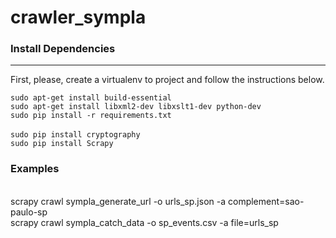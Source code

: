 # crawler_sympla

### Install Dependencies
---------------------------------------
First, please, create a virtualenv to project and follow the instructions below.

```sudo apt-get install build-essential```
<br>
```sudo apt-get install libxml2-dev libxslt1-dev python-dev```
<br>
```sudo pip install -r requirements.txt```
<br>	
```sudo pip install cryptography```
<br>
```sudo pip install Scrapy```

### Examples
<br>
scrapy crawl sympla_generate_url -o urls_sp.json -a complement=sao-paulo-sp
<br>
scrapy crawl sympla_catch_data -o sp_events.csv -a file=urls_sp

